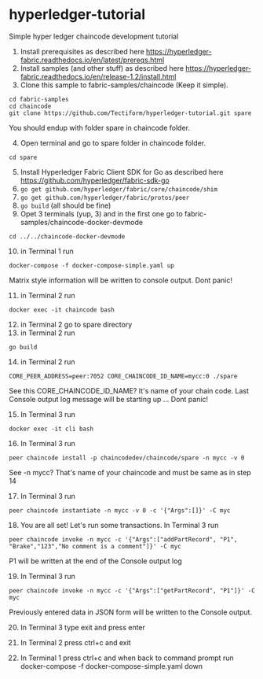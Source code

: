 # hyperledger-tutorial
Simple hyper ledger chaincode development tutorial

1. Install prerequisites as described here https://hyperledger-fabric.readthedocs.io/en/latest/prereqs.html
2. Install samples (and other stuff) as described here https://hyperledger-fabric.readthedocs.io/en/release-1.2/install.html
3. Clone this sample to fabric-samples/chaincode (Keep it simple). 
```console
cd fabric-samples
cd chaincode
git clone https://github.com/Tectiform/hyperledger-tutorial.git spare
```
You should endup with folder spare in chaincode folder.

4. Open terminal and go to spare folder in chaincode folder.
```
cd spare
```
5. Install Hyperledger Fabric Client SDK for Go as described here https://github.com/hyperledger/fabric-sdk-go
6. `go get github.com/hyperledger/fabric/core/chaincode/shim`
7. `go get github.com/hyperledger/fabric/protos/peer`
8. `go build` (all should be fine)
9. Opet 3 terminals (yup, 3) and in the first one go to fabric-samples/chaincode-docker-devmode
```console
cd ../../chaincode-docker-devmode
```
10. in Terminal 1 run 
```shell
docker-compose -f docker-compose-simple.yaml up
```
Matrix style information will be written to console output. Dont panic!

11. in Terminal 2 run 
```console
docker exec -it chaincode bash
```
12. in Terminal 2 go to spare directory
13. in Terminal 2 run 
```console
go build
```
14. in Terminal 2 run 
```console
CORE_PEER_ADDRESS=peer:7052 CORE_CHAINCODE_ID_NAME=mycc:0 ./spare 
```
See this CORE_CHAINCODE_ID_NAME? It's name of your chain code. Last Console output log message will be starting up ... Dont panic!

15. In Terminal 3 run 
```console
docker exec -it cli bash
```
16. In Terminal 3 run 
```console
peer chaincode install -p chaincodedev/chaincode/spare -n mycc -v 0 
```
See -n mycc? That's name of your chaincode and must be same as in step 14

17. In Terminal 3 run 
```console
peer chaincode instantiate -n mycc -v 0 -c '{"Args":[]}' -C myc
```
18. You are all set! Let's run some transactions. In Terminal 3 run 
```console
peer chaincode invoke -n mycc -c '{"Args":["addPartRecord", "P1", "Brake","123","No comment is a comment"]}' -C myc 
```
P1 will be written at the end of the Console output log

19. In Terminal 3 run 
```console
peer chaincode invoke -n mycc -c '{"Args":["getPartRecord", "P1"]}' -C myc
```
Previously entered data in JSON form will be written to the Console output.

20. In Terminal 3 type exit and press enter

21. In Terminal 2 press ctrl+c and exit

22. In Terminal 1 press ctrl+c and when back to command prompt run docker-compose -f docker-compose-simple.yaml down 

